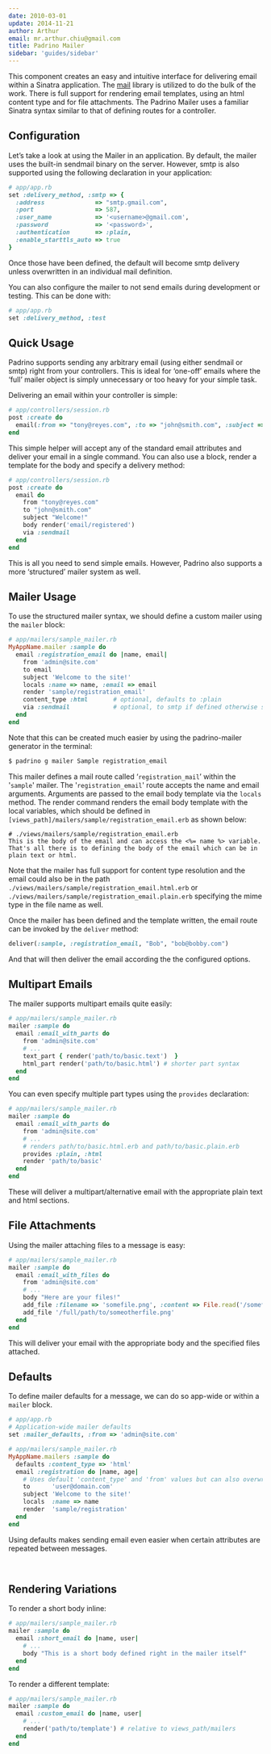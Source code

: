 ```yaml
---
date: 2010-03-01
update: 2014-11-21
author: Arthur
email: mr.arthur.chiu@gmail.com
title: Padrino Mailer
sidebar: 'guides/sidebar'
---
```


This component creates an easy and intuitive interface for delivering email within a Sinatra application. The [mail](http://github.com/mikel/mail) library is utilized to do the bulk of the work. There is full support for rendering email templates, using an html content type and for file attachments. The Padrino Mailer uses a familiar Sinatra syntax similar to that of defining routes for a controller.
 

## Configuration

Let’s take a look at using the Mailer in an application. By default, the mailer uses the built-in sendmail
 binary on the server. However, smtp is also supported using the following declaration in your application:


```ruby
# app/app.rb
set :delivery_method, :smtp => {
  :address              => "smtp.gmail.com",
  :port                 => 587,
  :user_name            => '<username>@gmail.com',
  :password             => '<password>',
  :authentication       => :plain,
  :enable_starttls_auto => true
}
```


Once those have been defined, the default will become smtp delivery unless overwritten in an individual mail definition.


You can also configure the mailer to not send emails during development or testing. This can be done with:


```ruby
# app/app.rb
set :delivery_method, :test
```


## Quick Usage

Padrino supports sending any arbitrary email (using either sendmail or smtp) right from your controllers. This is ideal for ‘one-off’ emails where the ‘full’ mailer object is simply unnecessary or too heavy for your simple task.


Delivering an email within your controller is simple:


```ruby
# app/controllers/session.rb
post :create do
  email(:from => "tony@reyes.com", :to => "john@smith.com", :subject => "Welcome!", :body=>"Body")
end
```


This simple helper will accept any of the standard email attributes and deliver your email in a single command. You can also use a block, render a template for the body and specify a delivery method:


```ruby
# app/controllers/session.rb
post :create do
  email do
    from "tony@reyes.com"
    to "john@smith.com"
    subject "Welcome!"
    body render('email/registered')
    via :sendmail
  end
end
```


This is all you need to send simple emails. However, Padrino also supports a more ‘structured’ mailer system as well.
 

## Mailer Usage

To use the structured mailer syntax, we should define a custom mailer using the `mailer` block:


```ruby
# app/mailers/sample_mailer.rb
MyAppName.mailer :sample do
  email :registration_email do |name, email|
    from 'admin@site.com'
    to email
    subject 'Welcome to the site!'
    locals :name => name, :email => email
    render 'sample/registration_email'
    content_type :html       # optional, defaults to :plain
    via :sendmail            # optional, to smtp if defined otherwise sendmail
  end
end
```


Note that this can be created much easier by using the padrino-mailer generator in the terminal:


```sh
$ padrino g mailer Sample registration_email
```


This mailer defines a mail route called ‘`registration_mail`’ within the '`sample`' mailer. The '`registration_email`' route accepts the name and email arguments. Arguments are passed to the email body template via the `locals` method. The render command renders the email body template with the local variables, which should be defined in `[views_path]/mailers/sample/registration_email.erb` as shown below:


```erb
# ./views/mailers/sample/registration_email.erb
This is the body of the email and can access the <%= name %> variable.
That's all there is to defining the body of the email which can be in plain text or html.
```


Note that the mailer has full support for content type resolution and the email could also be in the path `./views/mailers/sample/registration_email.html.erb` or `./views/mailers/sample/registration_email.plain.erb` specifying the mime type in the file name as well.


Once the mailer has been defined and the template written, the email route can be invoked by the `deliver` method:


```ruby
deliver(:sample, :registration_email, "Bob", "bob@bobby.com")
```


And that will then deliver the email according the the configured options.
 

## Multipart Emails

The mailer supports multipart emails quite easily:


```ruby
# app/mailers/sample_mailer.rb
mailer :sample do
  email :email_with_parts do
    from 'admin@site.com'
    # ...
    text_part { render('path/to/basic.text')  }
    html_part render('path/to/basic.html') # shorter part syntax
  end
end
```


You can even specify multiple part types using the `provides` declaration:


```ruby
# app/mailers/sample_mailer.rb
mailer :sample do
  email :email_with_parts do
    from 'admin@site.com'
    # ...
    # renders path/to/basic.html.erb and path/to/basic.plain.erb
    provides :plain, :html
    render 'path/to/basic'
  end
end
```


These will deliver a multipart/alternative email with the appropriate plain text and html sections.
 

## File Attachments

Using the mailer attaching files to a message is easy:


```ruby
# app/mailers/sample_mailer.rb
mailer :sample do
  email :email_with_files do
    from 'admin@site.com'
    # ...
    body "Here are your files!"
    add_file :filename => 'somefile.png', :content => File.read('/somefile.png')
    add_file '/full/path/to/someotherfile.png'
  end
end
```


This will deliver your email with the appropriate body and the specified files attached.
 

## Defaults

To define mailer defaults for a message, we can do so app-wide or within a `mailer` block.


```ruby
# app/app.rb
# Application-wide mailer defaults
set :mailer_defaults, :from => 'admin@site.com'

# app/mailers/sample_mailer.rb
MyAppName.mailers :sample do
  defaults :content_type => 'html'
  email :registration do |name, age|
    # Uses default 'content_type' and 'from' values but can also overwrite them
    to      'user@domain.com'
    subject 'Welcome to the site!'
    locals  :name => name
    render  'sample/registration'
  end
end
```


Using defaults makes sending email even easier when certain attributes are repeated between messages.

 

## Rendering Variations

To render a short body inline:


```ruby
# app/mailers/sample_mailer.rb
mailer :sample do
  email :short_email do |name, user|
    # ...
    body "This is a short body defined right in the mailer itself"
  end
end
```


To render a different template:


```ruby
# app/mailers/sample_mailer.rb
mailer :sample do
  email :custom_email do |name, user|
    # ...
    render('path/to/template') # relative to views_path/mailers
  end
end
```

